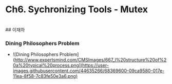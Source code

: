 # Ch6. Sychronizing Tools - Mutex
<br>
## 이재하

### Dining Philosophers Problem
  - ![Dining Philosophers Problem](http://www.expertsmind.com/CMSImages/667_l%20structure%20of%20a%20typical%20process.png](https://user-images.githubusercontent.com/44635266/68369600-09ca9580-017e-11ea-8f58-7c83fe50e3a6.png)

